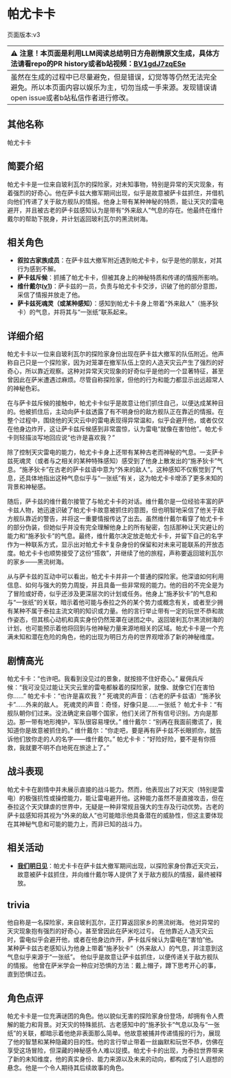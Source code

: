# 帕尤卡卡
页面版本:v3
 

| :warning: 注意！本页面是利用LLM阅读总结明日方舟剧情原文生成，具体方法请看repo的PR history或者b站视频：[BV1gdJ7zqESe](https://www.bilibili.com/video/BV1gdJ7zqESe/)         |
|:----------------------------|
| 虽然在生成的过程中已尽量避免，但是错误，幻觉等等仍然无法完全避免。所以本页面内容以娱乐为主，切勿当成一手来源。发现错误请open issue或者b站私信作者进行修改。|



## 其他名称
帕尤卡卡
## 简要介绍
帕尤卡卡是一位来自玻利瓦尔的探险家，对未知事物，特别是异常的天灾现象，有着强烈的好奇心。他在萨卡兹大撤军期间出现，似乎是故意被萨卡兹抓住，并借机向他们传递了关于敌方舰队的情报。他身上带有某种神秘的特质，能让天灾的雷电避开，并且被古老的萨卡兹感知认为是带有“外来敌人”气息的存在。他最终在维什戴尔的帮助下脱身，并计划返回玻利瓦尔的黑流树海。
## 相关角色
-   **叙拉古家族成员**：在萨卡兹大撤军附近遇到帕尤卡卡，似乎是他的朋友，对其行为感到不解。
-   **萨卡兹斥候**：抓捕了帕尤卡卡，但被其身上的神秘特质和传递的情报所影响。
-   **维什戴尔([v1](../chars/char_1035_wisdel.md))**：萨卡兹的一员，负责与帕尤卡卡交涉，识破了他的部分意图，采信了情报并放走了他。
-   **萨卡兹死魂灵（或某种感知）**：感知到帕尤卡卡身上带着“外来敌人”（施矛狄卡）的气息，并将其与“一张纸”联系起来。
## 详细介绍
帕尤卡卡以一位来自玻利瓦尔的探险家身份出现在萨卡兹大撤军的队伍附近。他声称自己只是一个探险家，因为对笼罩在撤军队伍上空的人造天灾云产生了强烈的好奇心，所以靠近观察。这种对异常天灾现象的好奇似乎是他的一个显著特征，甚至曾因此在萨米遭遇过麻烦。尽管自称探险家，但他的行为和能力都显示出远超常人的神秘色彩。

在与萨卡兹斥候的接触中，帕尤卡卡似乎是故意让他们抓住自己，以便达成某种目的。他被抓住后，主动向萨卡兹透露了有不明身份的敌方舰队正在靠近的情报。在整个过程中，围绕他的天灾云中的雷电表现得异常温和，似乎会避开他，或者仅仅在他身边炸开，这让萨卡兹斥候感到非常震惊，认为雷电“就像在害怕他”。帕尤卡卡则轻描淡写地回应说“也许是喜欢我？”

除了控制天灾雷电的能力，帕尤卡卡身上还带有某种古老而神秘的气息。一支萨卡兹死魂灵（或者与之相关的某种特殊感知）感受到了他身上散发出的“施矛狄卡”气息。“施矛狄卡”在古老的萨卡兹语中意为“外来的敌人”。这种感知不仅察觉到了气息，还具体地指出这种气息似乎与“一张纸”有关，这为帕尤卡卡增添了更多未知的背景和神秘感。

随后，萨卡兹的维什戴尔接管了与帕尤卡卡的对话。维什戴尔是一位经验丰富的萨卡兹人物，她迅速识破了帕尤卡卡故意被抓住的意图，但也明智地采信了他关于敌方舰队靠近的警告，并将这一重要情报传达了出去。虽然维什戴尔看穿了帕尤卡卡的部分伪装，但她似乎并没有完全理解他身上的所有秘密，包括那种让天灾避让的能力和“施矛狄卡”的气息。最终，维什戴尔决定放走帕尤卡卡，并留下自己的名字作为一种联系方式，显示出对帕尤卡卡复杂身份的保留和对未来可能联系的开放态度。帕尤卡卡也顺势接受了这份“搭救”，并继续了他的旅程，声称要返回玻利瓦尔的家乡——黑流树海。

从与萨卡兹的互动中可以看出，帕尤卡卡并非一个普通的探险家。他深谙如何利用信息、如何与强大的势力周旋，并且具备一些非常规的能力。他的目的不完全是为了冒险或好奇，似乎还涉及更深层次的计划或任务。他身上“施矛狄卡”的气息和与“一张纸”的关联，暗示着他可能与泰拉之外的某个势力或概念有关，或者至少拥有某种不属于泰拉主流文明的知识或力量。他的言行举止带有一定的玩世不恭和故作姿态，但其核心动机和真实身份仍然笼罩在谜团之中。返回玻利瓦尔黑流树海的计划，也可能预示着他将回到与他神秘力量来源地相关的区域。帕尤卡卡是一个充满未知和潜在危险的角色，他的出现为明日方舟的世界观增添了新的神秘维度。
## 剧情高光
帕尤卡卡：“也许吧。我看到没见过的景象，就按捺不住好奇心。”
雇佣兵斥候：“我可没见过能让天灾云里的雷电都躲着的探险家，就像、就像它们在害怕你......”
帕尤卡卡：“也许是喜欢我？”
死魂灵的声音：（古老的萨卡兹语）“施矛狄卡”......外来的敌人。
死魂灵的声音：奇怪，好像只是......一张纸？
帕尤卡卡：“有舰队朝你们过来。没法确定来自哪个国家，他们关闭了所有信号识别。方向是那边。那一带有地形掩护，军队很容易埋伏。”
维什戴尔：“别再在我面前撒谎了，我知道你是故意被抓住的。”
维什戴尔：“你走吧，要是再有萨卡兹不长眼抓你，就告诉他们放你走的人的名字——维什戴尔。”
帕尤卡卡：“好险好险，要不是有你搭救，我就要不明不白地死在旅途上了。”
## 战斗表现
帕尤卡卡在剧情中并未展示直接的战斗能力。然而，他表现出了对天灾（特别是雷电）的极强抗性或操控能力，能让雷电避开他。这种能力虽然不是直接攻击，但在泰拉这个天灾肆虐的世界中，无疑是一种非常规且强大的生存及行动优势。古老的萨卡兹感知将其视为“外来的敌人”也可能暗示他具备潜在的威胁性，但这主要体现在其神秘气息和可能的能力上，而非已知的战斗力。
## 相关活动
-   **[我们明日见](../stories/act18mini.md)**：帕尤卡卡在萨卡兹大撤军期间出现，以探险家身份靠近天灾云，故意被萨卡兹抓住，并向维什戴尔等人提供了关于敌方舰队的情报，最终被释放。
## trivia
他自称是一名探险家，来自玻利瓦尔，正打算返回家乡的黑流树海。
他对异常的天灾现象抱有强烈的好奇心，甚至曾因此在萨米吃过亏。
在他靠近人造天灾云时，雷电似乎会避开他，或者在他身边炸开，萨卡兹斥候认为雷电在“害怕”他。
某种萨卡兹古老感知认为他身上带着“施矛狄卡”（外来敌人）的气息，并注意到这气息似乎来源于“一张纸”。
他似乎是故意让萨卡兹抓住，以便传递关于敌方舰队的情报。
他曾在萨米学会一种应对恐惧的方法：戴上帽子，蹲下思考开心的事，直到恐惧过去。
## 角色点评
帕尤卡卡是一位充满谜团的角色。他以貌似无害的探险家身份登场，却拥有令人费解的能力和背景。对天灾的特殊抵抗、古老感知中的“施矛狄卡”气息以及与“一张纸”的关联，都暗示着他绝非表面那么简单。他故意被捕并传递情报的行为，展现了他的智慧和某种隐藏的目的性。他的言行举止带着一丝幽默和玩世不恭，仿佛在享受这场冒险，但深藏的神秘感令人难以捉摸。帕尤卡卡的出现，为泰拉世界带来了新的未知维度，他的真实身份、能力来源以及未来的动向，都构成了引人遐想的悬念。他是一个令人期待其后续故事的角色。